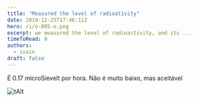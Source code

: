 ```yaml
---
title: "Measured the level of radioativity"
date: 2019-12-25T17:46:11Z
hero: /i/o-005-e.png
excerpt: we measured the level of radioactivity, and its ...
timeToRead: 8
authors:
  - ivain
draft: false
---
```


É 0.17 microSievelt por hora.
Não é muito baixo, mas aceitável


![tAlt](/i/o-005.jpg) 
